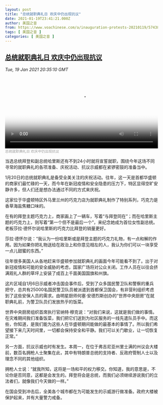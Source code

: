 ```yaml
---
layout: post
title: "总统就职典礼日 欢庆中仍出现抗议"
date: 2021-01-19T23:41:21.000Z
author: 美国之音
from: https://www.voachinese.com/a/inauguration-protests-20210119/5743817.html
tags: [ 美国之音 ]
categories: [ 美国之音 ]
---
```

<!--1611099681000-->
[总统就职典礼日 欢庆中仍出现抗议](https://www.voachinese.com/a/inauguration-protests-20210119/5743817.html)
------

<div>
<div><i>Tue, 19 Jan 2021 20:35:10 GMT</i></div><video poster="https://images.weserv.nl?url=gdb.voanews.com/83873951-d4fd-432d-8f08-cd5cc39617b4_tv_r1_s_w900.jpg" src="https://av.voanews.com/Videoroot/Pangeavideo/2021/01/8/83/83873951-d4fd-432d-8f08-cd5cc39617b4_240p.mp4" style="width:100%" controls></video><div><small style="color: #999;">总统就职典礼日 欢庆中仍出现抗议</small></div><p>当选总统拜登和副总统哈里斯还有不到24小时就将宣誓就职，围绕今年这场不同寻常的就职典礼的各项准备、庆祝活动、抗议示威都在紧锣密鼓的准备当中。</p><p>1月20日的总统就职典礼是备受全美关注的庆祝活动。往年，这一天是首都华盛顿的商家们最忙碌的一天，而今年在新冠疫情和安全隐患的压力下，特区显得空旷安静许多，但人们还是想办法通过不同的方式来庆祝。</p><p>这家位于华盛顿特区外马里兰州的巧克力店为就职典礼制作了特别系列，巧克力是香草海盐焦糖口味的。</p><p>在有的拜登主题巧克力上，商家画上了一辆车，写着“与拜登同在”；而在哈里斯主题的巧克力上，则写着“第一个但不是最后一个”，来纪念她成为首位女性副总统。老板莎拉·德怀尔说哈里斯的巧克力比拜登的销量更好。</p><p>莎拉·德怀尔说：“我认为一份哈里斯或是拜登主题的巧克力礼物，有一点和解的作用。因为如果你把礼物送给在政治上和你意见相左的人，我认为你们可以一块享受一点儿甜蜜的东西。”</p><p>往年很多美国人从各地赶来华盛顿参加就职典礼的画面今年可能看不到了。出于对新冠疫情和可能的安全威胁的考虑，国家广场将对公众关闭。工作人员在以往会挤满观礼人群的草坪上安装了成百上千面美国国旗和州旗。</p><p>这片区域自1月6日示威者冲击国会事件后，受到了众多国民警卫队和警察的重兵把守，总共有25000名国民警卫队员被派遣到首都保卫国会，有非营利组织考虑到了这些安保人员的需求。由明星厨师何塞·安德烈斯创办的“世界中央厨房”在就职典礼前，为警卫队员们发放热乎的饭菜。</p><p>世界中央厨房组织首席执行官纳特·穆克说：“对我们来说，这就是我们做的事情。在灾难期间我们准备饭菜，我们把它们送到为社区服务的一线先遣队员手中。而这些，你知道，是我们能为这些人在华盛顿期间能做的最基本的事情了。所以我们希望接下来几天时间里，一切都会保持安全和平静。我们可以关门歇业，让一切恢复正常。”</p><p>另一方面，抗议示威也时有发生。本周一，在位于弗吉尼亚州里士满的州议会大楼前，数百名拥枪人士聚集在此，其中有特朗普总统的支持者、反政府管制人士以及理念不同的其他组织。</p><p>拥枪人士说：“就我所知，这将是一场和平的权力移交。你知道，我的意思是，不论你是否同意，这都是会发生的。拜登将会是总统，而我们必须继续游说我们的立法者们，就像我们今天做的一样。”</p><p>在国会受到冲击后，全美各个城市都在为可能发生的示威游行做准备。政府大楼被保护起来，并有大量警力戒备。</p>
</div>
